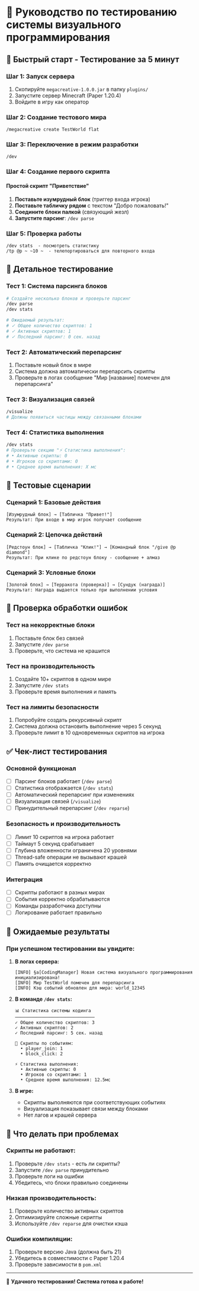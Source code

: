 # 🧪 Руководство по тестированию системы визуального программирования

## 🚀 Быстрый старт - Тестирование за 5 минут

### Шаг 1: Запуск сервера
1. Скопируйте `megacreative-1.0.0.jar` в папку `plugins/`
2. Запустите сервер Minecraft (Paper 1.20.4)
3. Войдите в игру как оператор

### Шаг 2: Создание тестового мира
```
/megacreative create TestWorld flat
```

### Шаг 3: Переключение в режим разработки
```
/dev
```

### Шаг 4: Создание первого скрипта

#### Простой скрипт "Приветствие"
1. **Поставьте изумрудный блок** (триггер входа игрока)
2. **Поставьте табличку рядом** с текстом "Добро пожаловать!"
3. **Соедините блоки палкой** (связующий жезл)
4. **Запустите парсинг**: `/dev parse`

### Шаг 5: Проверка работы
```
/dev stats  - посмотреть статистику
/tp @p ~ ~10 ~  - телепортироваться для повторного входа
```

## 🔧 Детальное тестирование

### Тест 1: Система парсинга блоков
```bash
# Создайте несколько блоков и проверьте парсинг
/dev parse
/dev stats

# Ожидаемый результат:
# ✓ Общее количество скриптов: 1
# ✓ Активных скриптов: 1
# ✓ Последний парсинг: 0 сек. назад
```

### Тест 2: Автоматический перепарсинг
1. Поставьте новый блок в мире
2. Система должна автоматически перепарсить скрипты
3. Проверьте в логах сообщение "Мир [название] помечен для перепарсинга"

### Тест 3: Визуализация связей
```bash
/visualize
# Должны появиться частицы между связанными блоками
```

### Тест 4: Статистика выполнения
```bash
/dev stats
# Проверьте секцию "⚡ Статистика выполнения":
# • Активные скрипты: 0
# • Игроков со скриптами: 0
# • Среднее время выполнения: X мс
```

## 📝 Тестовые сценарии

### Сценарий 1: Базовые действия
```
[Изумрудный блок] → [Табличка "Привет!"]
Результат: При входе в мир игрок получает сообщение
```

### Сценарий 2: Цепочка действий
```
[Редстоун блок] → [Табличка "Клик!"] → [Командный блок "/give @p diamond"]
Результат: При клике по редстоун блоку - сообщение + алмаз
```

### Сценарий 3: Условные блоки
```
[Золотой блок] → [Терракота (проверка)] → [Сундук (награда)]
Результат: Награда выдается только при выполнении условия
```

## 🐛 Проверка обработки ошибок

### Тест на некорректные блоки
1. Поставьте блок без связей
2. Запустите `/dev parse`
3. Проверьте, что система не крашится

### Тест на производительность
1. Создайте 10+ скриптов в одном мире
2. Запустите `/dev stats`
3. Проверьте время выполнения и память

### Тест на лимиты безопасности
1. Попробуйте создать рекурсивный скрипт
2. Система должна остановить выполнение через 5 секунд
3. Проверьте лимит в 10 одновременных скриптов на игрока

## ✅ Чек-лист тестирования

### Основной функционал
- [ ] Парсинг блоков работает (`/dev parse`)
- [ ] Статистика отображается (`/dev stats`)
- [ ] Автоматический перепарсинг при изменениях
- [ ] Визуализация связей (`/visualize`)
- [ ] Принудительный перепарсинг (`/dev reparse`)

### Безопасность и производительность
- [ ] Лимит 10 скриптов на игрока работает
- [ ] Таймаут 5 секунд срабатывает
- [ ] Глубина вложенности ограничена 20 уровнями
- [ ] Thread-safe операции не вызывают крашей
- [ ] Память очищается корректно

### Интеграция
- [ ] Скрипты работают в разных мирах
- [ ] События корректно обрабатываются
- [ ] Команды разработчика доступны
- [ ] Логирование работает правильно

## 🎯 Ожидаемые результаты

### При успешном тестировании вы увидите:
1. **В логах сервера:**
   ```
   [INFO] §a[CodingManager] Новая система визуального программирования инициализирована!
   [INFO] Мир TestWorld помечен для перепарсинга
   [INFO] Кэш событий обновлен для мира: world_12345
   ```

2. **В команде `/dev stats`:**
   ```
   📊 Статистика системы кодинга
   ──────────────────────────────
   ✓ Общее количество скриптов: 3
   ✓ Активных скриптов: 2
   ✓ Последний парсинг: 5 сек. назад
   
   🎯 Скрипты по событиям:
     • player_join: 1
     • block_click: 2
   
   ⚡ Статистика выполнения:
     • Активные скрипты: 0
     • Игроков со скриптами: 1
     • Среднее время выполнения: 12.5мс
   ```

3. **В игре:**
   - Скрипты выполняются при соответствующих событиях
   - Визуализация показывает связи между блоками
   - Нет лагов и крашей сервера

## 🚨 Что делать при проблемах

### Скрипты не работают:
1. Проверьте `/dev stats` - есть ли скрипты?
2. Запустите `/dev parse` принудительно
3. Проверьте логи на ошибки
4. Убедитесь, что блоки правильно соединены

### Низкая производительность:
1. Проверьте количество активных скриптов
2. Оптимизируйте сложные скрипты
3. Используйте `/dev reparse` для очистки кэша

### Ошибки компиляции:
1. Проверьте версию Java (должна быть 21)
2. Убедитесь в совместимости с Paper 1.20.4
3. Проверьте зависимости в `pom.xml`

---

🎉 **Удачного тестирования! Система готова к работе!**
